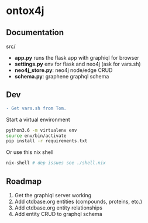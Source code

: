 # ontox4j

## Documentation

src/
* **app.py** runs the flask app with graphiql for browser
* **settings.py** env for flask and neo4j (ask for vars.sh)
* **neo4j_store.py**: neo4j node/edge CRUD
* **schema.py**: graphene graphql schema

## Dev
```diff
- Get vars.sh from Tom.
```

Start a virtual environment
```sh
python3.6 -m virtualenv env
source env/bin/activate
pip install -r requirements.txt
```

Or use this nix shell
```sh
nix-shell # dep issues see ./shell.nix
```

## Roadmap
1. Get the graphiql server working 
2. Add ctdbase.org entities (compounds, proteins, etc.)
3. Add ctdbase.org entity relationships
4. Add entity CRUD to graphql schema